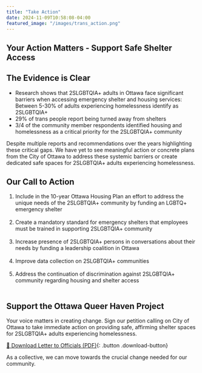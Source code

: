 ```yaml
---
title: "Take Action"
date: 2024-11-09T10:58:08-04:00
featured_image: "/images/trans_action.png"
---
```

<style>li {text-align: left}</style> 
<!-- {{/*  <style>li {font-weight: bold}</style>  */}} -->

<style>p {text-align: left}</style>

## Your Action Matters - Support Safe Shelter Access

## The Evidence is Clear
- Research shows that 2SLGBTQIA+ adults in Ottawa face significant barriers when accessing emergency shelter and housing services: Between 5-30% of adults experiencing homelessness identify as 2SLGBTQIA+
- 29% of trans people report being turned away from shelters
- 3/4 of the community member respondents identified housing and homelessness as a critical priority for the 2SLGBTQIA+ community

Despite multiple reports and recommendations over the years highlighting these critical gaps.
We have yet to see meaningful action or concrete plans from the City of Ottawa to address these systemic barriers or create dedicated safe spaces for 2SLGBTQIA+ adults experiencing homelessness.


## Our Call to Action
1. Include in the 10-year Ottawa Housing Plan an effort to address the unique needs of the 2SLGBTQIA+ community by funding an LGBTQ+ emergency shelter <br><br>
2. Create a mandatory standard for emergency shelters that employees must be trained in supporting 2SLGBTQIA+ community<br><br>
3. Increase presence of 2SLGBTQIA+ persons in conversations about their needs by funding a leadership coalition in Ottawa<br><br>
4. Improve data collection on 2SLGBTQIA+ communities<br><br>
5. Address the continuation of discrimination against 2SLGBTQIA+ community regarding housing and shelter access<br><br>

## Support the Ottawa Queer Haven Project
Your voice matters in creating change. Sign our petition calling on City of Ottawa to take immediate action on providing safe, affirming shelter spaces for 2SLGBTQIA+ adults experiencing homelessness.

 [📝 Download Letter to Officials (PDF)](/static/Letter-to-Officials.pdf){: .button .download-button}

As a collective, we can move towards the crucial change needed for our community. 


